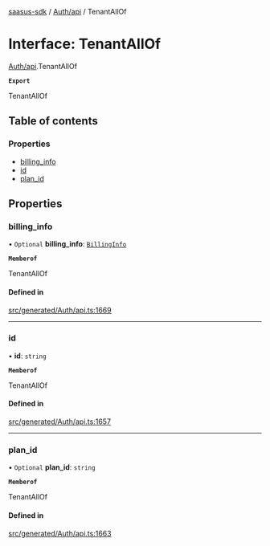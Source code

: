 [saasus-sdk](../README.md) / [Auth/api](../modules/Auth_api.md) / TenantAllOf

# Interface: TenantAllOf

[Auth/api](../modules/Auth_api.md).TenantAllOf

**`Export`**

TenantAllOf

## Table of contents

### Properties

- [billing\_info](Auth_api.TenantAllOf.md#billing_info)
- [id](Auth_api.TenantAllOf.md#id)
- [plan\_id](Auth_api.TenantAllOf.md#plan_id)

## Properties

### billing\_info

• `Optional` **billing\_info**: [`BillingInfo`](Auth_api.BillingInfo.md)

**`Memberof`**

TenantAllOf

#### Defined in

[src/generated/Auth/api.ts:1669](https://github.com/saasus-platform/saasus-sdk-javascript/blob/997c544/src/generated/Auth/api.ts#L1669)

___

### id

• **id**: `string`

**`Memberof`**

TenantAllOf

#### Defined in

[src/generated/Auth/api.ts:1657](https://github.com/saasus-platform/saasus-sdk-javascript/blob/997c544/src/generated/Auth/api.ts#L1657)

___

### plan\_id

• `Optional` **plan\_id**: `string`

**`Memberof`**

TenantAllOf

#### Defined in

[src/generated/Auth/api.ts:1663](https://github.com/saasus-platform/saasus-sdk-javascript/blob/997c544/src/generated/Auth/api.ts#L1663)
